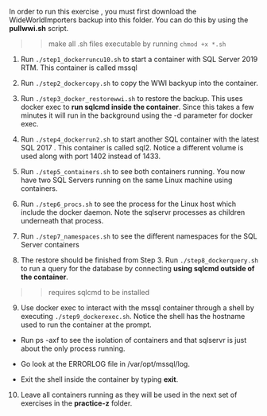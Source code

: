In order to run this exercise , you must first download the WideWorldImporters backup into this folder. You can do this by using the **pullwwi.sh** script.

>> make all .sh files executable by running  `chmod +x *.sh` 

1. Run `./step1_dockerruncu10.sh` to start a container with SQL Server 2019 RTM. This container is called mssql

2. Run `./step2_dockercopy.sh` to copy the WWI backyup into the container.

3. Run `./step3_docker_restorewwi.sh` to restore the backup. This uses docker exec to **run sqlcmd inside the container**. Since this takes a few minutes it will run in the background using the -d parameter for docker exec.

4. Run `./step4_dockerrun2.sh` to start another SQL container with the latest SQL 2017 . This container is called sql2. Notice a different volume is used along with port 1402 instead of 1433.

5. Run `./step5_containers.sh` to see both containers running. You now have two SQL Servers running on the same Linux machine using containers.

6. Run `./step6_procs.sh` to see the process for the Linux host which include the docker daemon. Note the sqlservr processes as children underneath that process.

7. Run `./step7_namespaces.sh` to see the different namespaces for the SQL Server containers

8. The restore should be finished from Step 3. Run `./step8_dockerquery.sh` to run a query for the database by connecting **using sqlcmd outside of the container**.
>> requires sqlcmd to be installed 

9. Use docker exec to interact with the mssql container through a shell by executing `./step9_dockerexec.sh`. Notice the shell has the hostname used to run the container at the prompt.

- Run ps -axf to see the isolation of containers and that sqlservr is just about the only process running.

- Go look at the ERRORLOG file in /var/opt/mssql/log.

- Exit the shell inside the container by typing **exit**.

10. Leave all containers running as they will be used in the next set of exercises in the **practice-z** folder.
